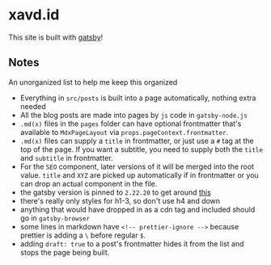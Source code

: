# xavd.id

This site is built with [gatsby](https://www.gatsbyjs.org/)!

## Notes

An unorganized list to help me keep this organized

- Everything in `src/posts` is built into a page automatically, nothing extra needed
- All the blog posts are made into pages by `js` code in `gatsby-node.js`
- `.md(x)` files in the `pages` folder can have optional frontmatter that's available to `MdxPageLayout` via `props.pageContext.frontmatter`.
- `.md(x)` files can supply a `title` in frontmatter, or just use a `#` tag at the top of the page. If you want a subtitle, you need to supply both the `title` and `subtitle` in frontmatter.
- For the `SEO` component, later versions of it will be merged into the root value. `title` and `XYZ` are picked up automatically if in frontmatter or you can drop an actual component in the file.
- the gatsby version is pinned to `2.22.20` to get around [this](https://github.com/carbon-design-system/gatsby-theme-carbon/issues/873)
- there's really only styles for h1-3, so don't use h4 and down
- anything that would have dropped in as a cdn tag and included should go in `gatsby-browser`
- some lines in markdown have `<!-- prettier-ignore -->` because prettier is adding a `\` before regular `$`.
- adding `draft: true` to a post's frontmatter hides it from the list and stops the page being built.
